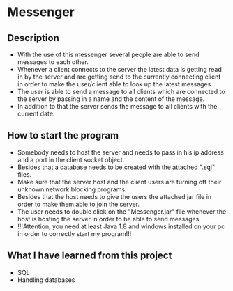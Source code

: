 # Messenger

## Description

- With the use of this messenger several people are able to send messages to each other.
- Whenever a client connects to the server the latest data is getting read in by the server and are getting send to the currently connecting client in order to make the user/client able to look up the latest messages.
- The user is able to send a message to all clients which are connected to the server by passing in a name and the content of the message.
- In addition to that the server sends the message to all clients with the current date. 

## How to start the program

- Somebody needs to host the server and needs to pass in his ip address and a port in the client socket object.
- Besides that a database needs to be created with the attached ".sql" files.
- Make sure that the server host and the client users are turning off their unknown network blocking programs.
- Besides that the host needs to give the users the attached jar file in order to make them able to join the server.
- The user needs to double click on the "Messenger.jar" file whenever the host is hosting the server in order to be able to send messages.
- !!!Attention, you need at least Java 1.8 and windows installed on your pc in order to correctly start my program!!!

## What I have learned from this project

- SQL
- Handling databases
